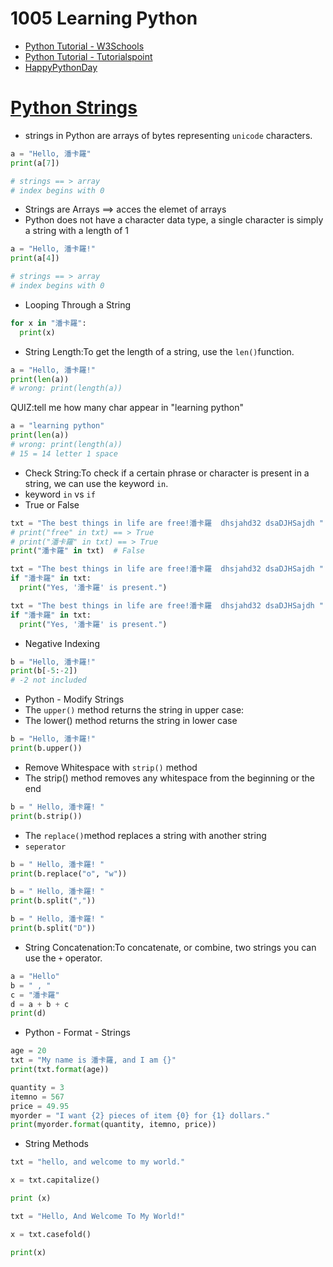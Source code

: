 # 1005 Learning Python
- [Python Tutorial - W3Schools](https://www.w3schools.com/python/)
- [Python Tutorial - Tutorialspoint](https://www.tutorialspoint.com/python/index.htm)
- [HappyPythonDay](https://github.com/MyFirstSecurity2020/HappyPythonDay)

# [Python Strings](https://www.w3schools.com/python/python_strings.asp)

- strings in Python are arrays of bytes representing `unicode` characters.
``` python
a = "Hello, 潘卡羅"
print(a[7])

# strings == > array
# index begins with 0
```
- Strings are Arrays ==> acces the elemet of arrays
- Python does not have a character data type, a single character is simply a string with a length of 1

``` python
a = "Hello, 潘卡羅!"
print(a[4])

# strings == > array
# index begins with 0
```
- Looping Through a String

``` python
for x in "潘卡羅":
  print(x)
```
- String Length:To get the length of a string, use the `len()`function.
``` python
a = "Hello, 潘卡羅!"
print(len(a))
# wrong: print(length(a))
```

QUIZ:tell me how many char appear in "learning python"

``` python
a = "learning python"
print(len(a))
# wrong: print(length(a))
# 15 = 14 letter 1 space
```
- Check String:To check if a certain phrase or character is present in a string, we can use the keyword `in`.
- keyword `in` vs `if`
- True or False
``` python
txt = "The best things in life are free!潘卡羅  dhsjahd32 dsaDJHSajdh "
# print("free" in txt) == > True
# print("潘卡羅" in txt) == > True
print("潘卡羅" in txt)  # False
```

``` python
txt = "The best things in life are free!潘卡羅  dhsjahd32 dsaDJHSajdh "
if "潘卡羅" in txt:
  print("Yes, '潘卡羅' is present.")
```

``` python
txt = "The best things in life are free!潘卡羅  dhsjahd32 dsaDJHSajdh "
if "潘卡羅" in txt:
  print("Yes, '潘卡羅' is present.")
```
- Negative Indexing
``` python
b = "Hello, 潘卡羅!"
print(b[-5:-2])
# -2 not included
```
- Python - Modify Strings
- The `upper()` method returns the string in upper case:
- The lower() method returns the string in lower case
``` python
b = "Hello, 潘卡羅!"
print(b.upper())
```
- Remove Whitespace with `strip()` method
- The strip() method removes any whitespace from the beginning or the end
``` python
b = " Hello, 潘卡羅! "
print(b.strip())
```
- The `replace()`method replaces a string with another string
- `seperator`
``` python
b = " Hello, 潘卡羅! "
print(b.replace("o", "w"))
```

```python
b = " Hello, 潘卡羅! "
print(b.split(","))
```

```python
b = " Hello, 潘卡羅! "
print(b.split("D"))
```

- String Concatenation:To concatenate, or combine, two strings you can use the `+` operator.
```python
a = "Hello"
b = " , "
c = "潘卡羅"
d = a + b + c
print(d)
```

- Python - Format - Strings
```python
age = 20
txt = "My name is 潘卡羅, and I am {}"
print(txt.format(age))
```


```python
quantity = 3
itemno = 567
price = 49.95
myorder = "I want {2} pieces of item {0} for {1} dollars."
print(myorder.format(quantity, itemno, price))
```
- String Methods

```python
txt = "hello, and welcome to my world."

x = txt.capitalize()

print (x)
```


```python
txt = "Hello, And Welcome To My World!"

x = txt.casefold()

print(x)
```


```python

```


```python

```


```python

```


```python

```


```python

```


```python

```


```python

```



